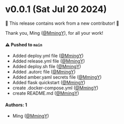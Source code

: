 # v0.0.1 (Sat Jul 20 2024)

:tada: This release contains work from a new contributor! :tada:

Thank you, Ming ([@MmingY](https://github.com/MmingY)), for all your work!

#### ⚠️ Pushed to `main`

- Added deploy.yml file ([@MmingY](https://github.com/MmingY))
- Added release.yml file ([@MmingY](https://github.com/MmingY))
- Added deploy.sh file ([@MmingY](https://github.com/MmingY))
- Added .autorc file ([@MmingY](https://github.com/MmingY))
- Added amber.yaml secrets file ([@MmingY](https://github.com/MmingY))
- Added flask quickstart ([@MmingY](https://github.com/MmingY))
- create .docker-compose.yml ([@MmingY](https://github.com/MmingY))
- create README.md ([@MmingY](https://github.com/MmingY))

#### Authors: 1

- Ming ([@MmingY](https://github.com/MmingY))
